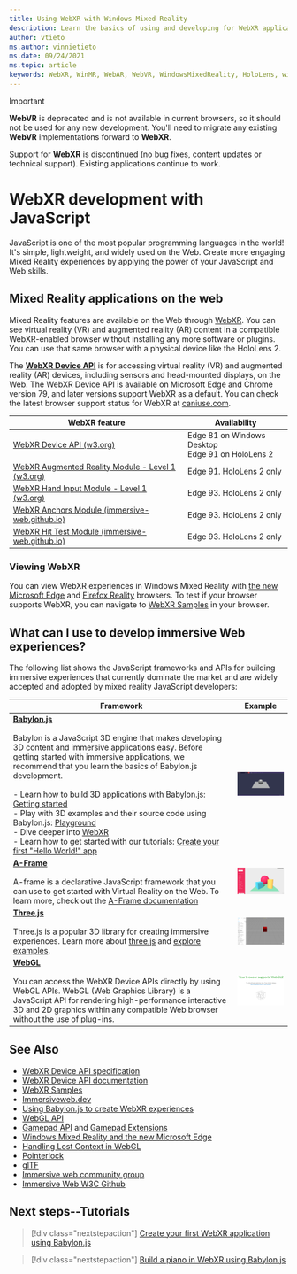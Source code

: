 ```yaml
---
title: Using WebXR with Windows Mixed Reality
description: Learn the basics of using and developing for WebXR applications running on Windows Mixed Reality immersive headsets.
author: vtieto
ms.author: vinnietieto
ms.date: 09/24/2021
ms.topic: article
keywords: WebXR, WinMR, WebAR, WebVR, WindowsMixedReality, HoloLens, windows mixed reality, web vr, web xr, web mr, web ar, 360, 360 video, 360 videos, 360 photo, 360 photos, 360 content, immersive web, immersiveweb, IW, JavaScript
---
```


> [!IMPORTANT]
> **WebVR** is deprecated and is not available in current browsers, so it should not be used for any new development. You'll need to migrate any existing **WebVR** implementations forward to **WebXR**.
>
> Support for **WebXR** is discontinued (no bug fixes, content updates or technical support). Existing applications continue to work.


# WebXR development with JavaScript

JavaScript is one of the most popular programming languages in the world! It's simple, lightweight, and widely used on the Web. Create more engaging Mixed Reality experiences by applying the power of your JavaScript and Web skills.

## Mixed Reality applications on the web

Mixed Reality features are available on the Web through [WebXR](webxr-overview.md). You can see virtual reality (VR) and augmented reality (AR) content in a compatible WebXR-enabled browser without installing any more software or plugins. You can use that same browser with a physical device like the HoloLens 2.

The [**WebXR Device API**](https://www.w3.org/TR/webxr/) is for accessing virtual reality (VR) and augmented reality (AR) devices, including sensors and head-mounted displays, on the Web. The WebXR Device API is available on Microsoft Edge and Chrome version 79, and later versions support WebXR as a default. You can check the latest browser support status for WebXR at [caniuse.com](https://caniuse.com/#search=webxr).

| WebXR feature | Availability |
|---------|---------|
|[WebXR Device API (w3.org)](https://www.w3.org/TR/webxr/) | Edge 81 on Windows Desktop <br>Edge 91 on HoloLens 2|
|[WebXR Augmented Reality Module - Level 1 (w3.org)](https://www.w3.org/TR/webxr-ar-module-1/)|Edge 91. HoloLens 2 only|
|[WebXR Hand Input Module - Level 1 (w3.org)](https://www.w3.org/TR/webxr-hand-input-1/)|Edge 93. HoloLens 2 only|
|[WebXR Anchors Module (immersive-web.github.io)](https://immersive-web.github.io/anchors/)|Edge 93. HoloLens 2 only|
|[WebXR Hit Test Module (immersive-web.github.io)](https://immersive-web.github.io/hit-test/)|Edge 93. HoloLens 2 only |

### Viewing WebXR

You can view WebXR experiences in Windows Mixed Reality with [the new Microsoft Edge](../../whats-new/new-microsoft-edge.md) and [Firefox Reality](https://mixedreality.mozilla.org/firefox-reality/) browsers.
To test if your browser supports WebXR, you can navigate to [WebXR Samples](https://immersive-web.github.io/webxr-samples/) in your browser.

## What can I use to develop immersive Web experiences?

The following list shows the JavaScript frameworks and APIs for building immersive experiences that currently dominate the market and are widely accepted and adopted by mixed reality JavaScript developers:

| Framework | Example |
| --- | --- |
|[**Babylon.js**](https://doc.babylonjs.com/)<br/><br/> Babylon is a JavaScript 3D engine that makes developing 3D content and immersive applications easy. Before getting started with immersive applications, we recommend that you  learn the basics of Babylon.js development.<br/><br/>- Learn how to build 3D applications with Babylon.js: [Getting started](https://doc.babylonjs.com/start)<br/>- Play with 3D examples and their source code using Babylon.js: [Playground](https://doc.babylonjs.com/examples/)<br/>- Dive deeper into [WebXR](https://doc.babylonjs.com/divingDeeper/webXR)<br/>- Learn how to get started with our tutorials: [Create your first "Hello World!" app](tutorials/babylonjs-webxr-helloworld/introduction-01.md)|![BabylonJS Logo](images/babylon.js.example.png) |
|[**A-Frame**](https://aframe.io/) <br/><br/>A-frame is a declarative JavaScript framework that you can use to get started with Virtual Reality on the Web. To learn more, check out the [A-Frame documentation](https://aframe.io/docs/1.2.0/introduction/) |![A-Frame](images/a-frame.example.png)  |
|[**Three.js**](https://threejs.org) <br/><br/>Three.js is a popular 3D library for creating immersive experiences. Learn more about [three.js](https://threejs.org/docs/index.html#manual/en/introduction/Creating-a-scene) and [explore examples](https://threejs.org/examples/#webgl_animation_cloth). |![Three.js](images/three.js.example.png)  |
|[**WebGL**](https://developer.mozilla.org/en-US/docs/Web/API/WebGL_API)  <br/><br/>You can access the WebXR Device APIs directly by using WebGL APIs. WebGL (Web Graphics Library) is a JavaScript API for rendering high-performance interactive 3D and 2D graphics within any compatible Web browser without the use of plug-ins. |![WebGL](images/webgl.example.png)  |

## See Also

* [WebXR Device API specification](https://immersive-web.github.io/webxr/)
* [WebXR Device API documentation](https://developer.mozilla.org/en-US/docs/Web/API/WebXR_Device_API)
* [WebXR Samples](https://immersive-web.github.io/webxr-samples/)
* [Immersiveweb.dev](https://immersiveweb.dev/)
* [Using Babylon.js to create WebXR experiences](/windows/mixed-reality/develop/javascript/tutorials/babylonjs-webxr-helloworld/introduction-01)
* [WebGL API](/previous-versions/windows/internet-explorer/ie-developer/dev-guides/bg182648(v=vs.85))
* [Gamepad API](https://msdn.microsoft.com/library/dn743630(v=vs.85).aspx) and [Gamepad Extensions](https://w3c.github.io/gamepad/extensions.html)
* [Windows Mixed Reality and the new Microsoft Edge](../../whats-new/new-microsoft-edge.md)
* [Handling Lost Context in WebGL](https://www.khronos.org/webgl/wiki/HandlingContextLost)
* [Pointerlock](https://www.w3.org/TR/pointerlock/)
* [glTF](https://www.khronos.org/gltf)
* [Immersive web community group](https://www.w3.org/community/immersive-web/)
* [Immersive Web W3C Github](https://github.com/immersive-web)

## Next steps--Tutorials

> [!div class="nextstepaction"]
> [Create your first WebXR application using Babylon.js](tutorials/babylonjs-webxr-helloworld/introduction-01.md)

> [!div class="nextstepaction"]
> [Build a piano in WebXR using Babylon.js](tutorials/babylonjs-webxr-piano/introduction-01.md)
